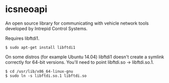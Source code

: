 icsneoapi
=========

An open source library for communicating with vehicle network tools developed by Intrepid Control Systems.

Requires libftdi1.

```
$ sudo apt-get install libftdi1
```

On some distros (for example Ubuntu 14.04) libftdi1 doesn't create a symlink correctly for 64-bit versions. 
You'll need to point libftdi.so -> libftdi.so.1.

```
$ cd /usr/lib/x86_64-linux-gnu
$ sudo ln -s libftdi.so.1 libftdi.so
```
